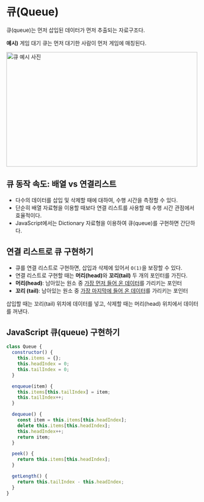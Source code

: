 # 큐(Queue)

큐(queue)는 먼저 삽입된 데이터가 먼저 추출되는 자료구조다.

<b>예시)</b> 게임 대기 큐는 먼저 대기한 사람이 먼저 게임에 매칭된다.

  <img src="https://velog.velcdn.com/images/junhok82/post/1e97c4bf-dacc-4cf3-bba4-43905fc4e3eb/Queue.gif" width="500px" height="300px" title="큐 예시" alt="큐 예시 사진" />

## 큐 동작 속도: 배열 vs 연결리스트

- 다수의 데이터를 삽입 및 삭제할 때에 대하여, 수행 시간을 측정할 수 있다.
- 단순히 배열 자료형을 이용할 때보다 연결 리스트를 사용할 때 수행 시간 관점에서 효율적이다.
- JavaScript에서는 Dictionary 자료형을 이용하여 큐(queue)를 구현하면 간단하다.

## 연결 리스트로 큐 구현하기

- 큐를 연결 리스트로 구현하면, 삽입과 삭제에 있어서 <code>O(1)</code>을 보장할 수 있다.
- 연결 리스트로 구현할 때는 <b>머리(head)</b>와 <b>꼬리(tail)</b> 두 개의 포인터를 가진다.
- <b>머리(head)</b>: 남아있는 원소 중 <U>가장 먼저 들어 온 데이터</U>를 가리키는 포인터
- <b>꼬리 (tail)</b>: 남아있는 원소 중 <U>가장 마지막에 들어 온 데이터</U>를 가리키는 포인터

삽입할 때는 꼬리(tail) 위치에 데이터를 넣고, 삭제할 때는 머리(head) 위치에서 데이터를 꺼낸다.

## JavaScript 큐(queue) 구현하기

```javascript
class Queue {
  constructor() {
    this.items = {};
    this.headIndex = 0;
    this.tailIndex = 0;
  }

  enqueue(item) {
    this.items[this.tailIndex] = item;
    this.tailIndex++;
  }

  dequeue() {
    const item = this.items[this.headIndex];
    delete this.items[this.headIndex];
    this.headIndex++;
    return item;
  }

  peek() {
    return this.items[this.headIndex];
  }

  getLength() {
    return this.tailIndex - this.headIndex;
  }
}
```

